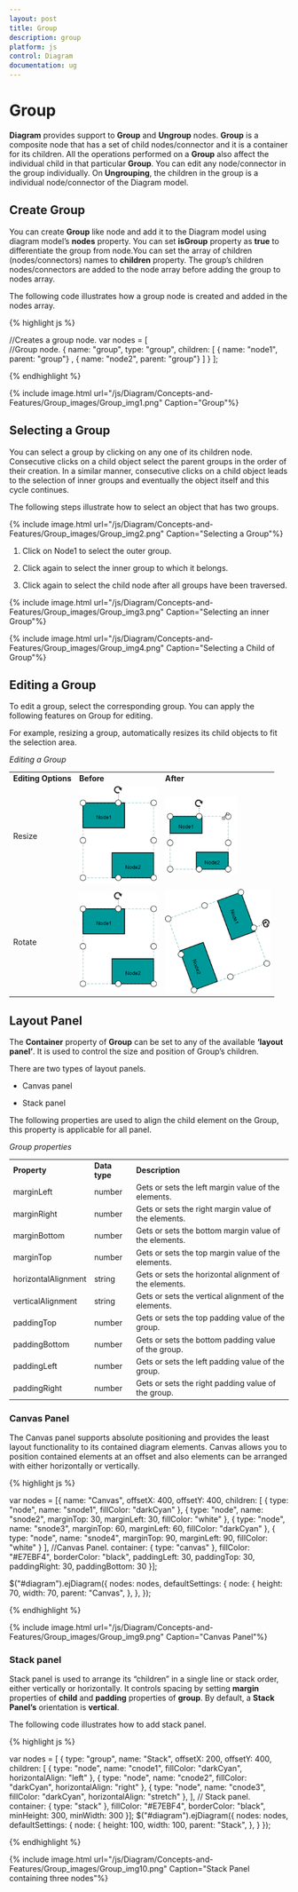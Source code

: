```yaml
---
layout: post
title: Group
description: group
platform: js
control: Diagram
documentation: ug
---
```


# Group

**Diagram** provides support to **Group** and **Ungroup** nodes. **Group** is a composite node that has a set of child nodes/connector and it is a container for its children. All the operations performed on a **Group** also affect the individual child in that particular **Group**. You can edit any node/connector in the group individually. On **Ungrouping**, the children in the group is a individual node/connector of the Diagram model. 

## Create Group

You can create **Group** like node and add it to the Diagram model using diagram model’s **nodes** property. You can set **isGroup** property as **true** to differentiate the group from node.You can set the array of children (nodes/connectors) names to **children** property. The group’s children nodes/connectors are added to the node array before adding the group to nodes array. 

The following code illustrates how a group node is created and added in the nodes array.

{% highlight js %}

//Creates a group node.
var nodes = [    
//Group node.
    { name: "group", type: "group",
      children: [
            { name: "node1", parent: "group"} ,
            { name: "node2", parent: "group"}
         ] 
    }
];

{% endhighlight %}

{% include image.html url="/js/Diagram/Concepts-and-Features/Group_images/Group_img1.png" Caption="Group"%}

## Selecting a Group

You can select a group by clicking on any one of its children node. Consecutive clicks on a child object select the parent groups in the order of their creation. In a similar manner, consecutive clicks on a child object leads to the selection of inner groups and eventually the object itself and this cycle continues.

The following steps illustrate how to select an object that has two groups.

{% include image.html url="/js/Diagram/Concepts-and-Features/Group_images/Group_img2.png" Caption="Selecting a Group"%}

1. Click on Node1 to select the outer group.

2. Click again to select the inner group to which it belongs.

3. Click again to select the child node after all groups have been traversed.

{% include image.html url="/js/Diagram/Concepts-and-Features/Group_images/Group_img3.png" Caption="Selecting an inner Group"%}

{% include image.html url="/js/Diagram/Concepts-and-Features/Group_images/Group_img4.png" Caption="Selecting a Child of Group"%}

## Editing a Group

To edit a group, select the corresponding group. You can apply the following features on Group for editing.

For example, resizing a group, automatically resizes its child objects to fit the selection area.

_Editing a Group_

<table>
<tr>
<td>
<b>Editing Options</b></td><td>
<b>Before </b></td><td>
<b>After</b></td></tr>
<tr>
<td>
Resize</td><td>
<img src="/js/Diagram/Concepts-and-Features/Group_images/Group_img5.png" alt="" width="141pt" height="177pt"/></td><td>
<img src="/js/Diagram/Concepts-and-Features/Group_images/Group_img6.png" alt="" width="131pt" height="139pt"/></td></tr>
<tr>
<td>
Rotate</td><td>
<img src="/js/Diagram/Concepts-and-Features/Group_images/Group_img7.png" alt="" width="141pt" height="177pt"/></td><td>
<img src="/js/Diagram/Concepts-and-Features/Group_images/Group_img8.png" alt="" width="190pt" height="188pt"/></td></tr>
</table>

## Layout Panel

The **Container** property of **Group** can be set to any of the available **‘layout panel’**. It is used to control the size and position of Group’s children.

There are two types of layout panels.

* Canvas panel 

* Stack panel

The following properties are used to align the child element on the Group, this property is applicable for all panel.

_Group properties_

<table>
<tr>
<td>
<b>Property</b></td><td>
<b>Data type</b></td><td>
<b>Description</b></td></tr>
<tr>
<td>
marginLeft</td><td>
number</td><td>
Gets or sets the left margin value of the elements.</td></tr>
<tr>
<td>
marginRight</td><td>
number</td><td>
Gets or sets the right margin value of the elements.</td></tr>
<tr>
<td>
marginBottom</td><td>
number</td><td>
Gets or sets the bottom margin value of the elements.</td></tr>
<tr>
<td>
marginTop</td><td>
number</td><td>
Gets or sets the top margin value of the elements.</td></tr>
<tr>
<td>
horizontalAlignment</td><td>
string</td><td>
Gets or sets the horizontal alignment of the elements.</td></tr>
<tr>
<td>
verticalAlignment</td><td>
string</td><td>
Gets or sets the vertical alignment of the elements.</td></tr>
<tr>
<td>
paddingTop</td><td>
number</td><td>
Gets or sets the top padding value of the group.</td></tr>
<tr>
<td>
paddingBottom</td><td>
number</td><td>
Gets or sets the bottom padding value of the group.</td></tr>
<tr>
<td>
paddingLeft</td><td>
number</td><td>
Gets or sets the left padding value of the group.</td></tr>
<tr>
<td>
paddingRight</td><td>
number</td><td>
Gets or sets the right padding value of the group.</td></tr>
</table>

### Canvas Panel

The Canvas panel supports absolute positioning and provides the least layout functionality to its contained diagram elements. Canvas allows you to position contained elements at an offset and also elements can be arranged with either horizontally or vertically.

{% highlight js %}

var nodes = [{
    name: "Canvas", offsetX: 400, offsetY: 400,
    children: [
        { type: "node", name: "snode1", fillColor: "darkCyan" },
        { type: "node", name: "snode2", marginTop: 30, marginLeft: 30, fillColor: "white" },
        { type: "node", name: "snode3", marginTop: 60, marginLeft: 60, fillColor: "darkCyan" },
        { type: "node", name: "snode4", marginTop: 90, marginLeft: 90, fillColor: "white" }
    ],
    //Canvas Panel.
    container: { type: "canvas" },
    fillColor: "#E7EBF4", borderColor: "black",
    paddingLeft: 30, paddingTop: 30, paddingRight: 30, paddingBottom: 30
}];

$("#diagram").ejDiagram({
    nodes: nodes,
    defaultSettings: {
        node: {
            height: 70, width: 70, parent: "Canvas",
        },
    },
});

{% endhighlight %}

{% include image.html url="/js/Diagram/Concepts-and-Features/Group_images/Group_img9.png" Caption="Canvas Panel"%}

### Stack panel

Stack panel is used to arrange its “children” in a single line or stack order, either vertically or horizontally. It controls spacing by setting **margin** properties of **child** and **padding** properties of **group**. By default, a **Stack Panel’s** orientation is **vertical**.

The following code illustrates how to add stack panel.

{% highlight js %}

var nodes = [
   { type: "group", name: "Stack", offsetX: 200, offsetY: 400,
       children: [
           { type: "node", name: "cnode1", fillColor: "darkCyan", horizontalAlign: "left" },
           { type: "node", name: "cnode2", fillColor: "darkCyan", horizontalAlign: "right" },
           { type: "node", name: "cnode3", fillColor: "darkCyan", horizontalAlign: "stretch" },
       ],
       // Stack panel.
       container: { type: "stack" },
       fillColor: "#E7EBF4", borderColor: "black",
       minHeight: 300, minWidth: 300
   }];
$("#diagram").ejDiagram({
    nodes: nodes,
    defaultSettings: {
        node: {
            height: 100, width: 100, parent: "Stack",
        },
    }
});

{% endhighlight %}

{% include image.html url="/js/Diagram/Concepts-and-Features/Group_images/Group_img10.png" Caption="Stack Panel containing three nodes"%}
